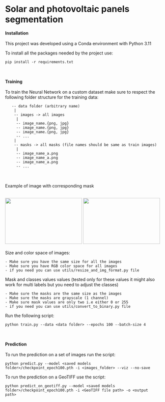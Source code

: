 # Solar and photovoltaic panels segmentation

**Installation**
<br/><br/>
This project was developed using a Conda environment with Python 3.11

To install all the packages needed by the project use:

    pip install -r requirements.txt
<br/><br/>
**Training**
<br/><br/>
To train the Neural Network on a custom dataset make sure to respect the following folder structure for the training data:

```
   -- data folder (arbitrary name)
    |
    -- images -> all images
     |
     -- image_name.{png, jpg} 
     -- image_name.{png, jpg} 
     -- image_name.{png, jpg} 
     -- ...
    |
    -- masks -> all masks (file names should be same as train images)
     |
     -- image_name_a.png 
     -- image_name_a.png 
     -- image_name_a.png 
     -- ...
```
<br/><br/>
Example of image with corresponding mask
<br/><br/>

<img src="./asset/train_image.jpg"  width="250" height="150">
<img src="./asset/train_mask.jpg"  width="250" height="150">
<br/><br/>
Size and color space of images:

    - Make sure you have the same size for all the images
    - Make sure you have RGB color space for all images
    - if you need you can use utils/resize_and_img_format.py file

Mask and classes values values (tested only for these values it might also work for multi labels but you need to adjust the classes)

    - Make sure the masks are the same size as the images
    - Make sure the masks are grayscale (1 channel)
    - Make sure mask values are only two i.e either 0 or 255
    - if you need you can use utils/convert_to_binary.py file

Run the following script:

    python train.py --data <data folder> --epochs 100 --batch-size 4
<br/><br/>
**Prediction**
<br/><br/>
To run the prediction on a set of images run the script:

    python predict.py --model <saved models folder>/checkpoint_epoch100.pth -i <images_folder> --viz --no-save

To run the prediction on a GeoTIFF use the script:

    python predict_on_geotiff.py --model <saved models folder>/checkpoint_epoch100.pth -i <GeoTIFF file path> -o <output path>
